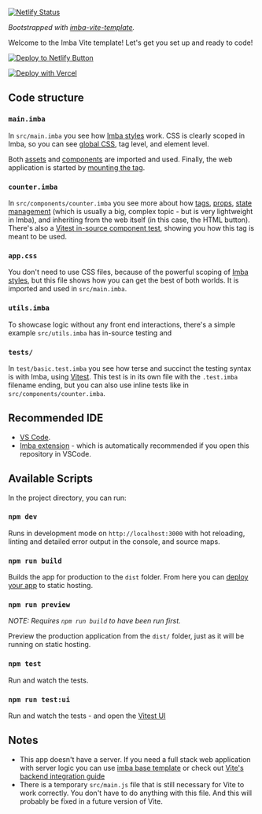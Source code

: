 [![Netlify Status](https://api.netlify.com/api/v1/badges/5aad6d39-168c-482a-9f52-3d8cd9e1c8d1/deploy-status)](https://app.netlify.com/sites/vite-imba/deploys)

_Bootstrapped with [imba-vite-template](https://github.com/imba/imba-vite-template)._

Welcome to the Imba Vite template! Let's get you set up and ready to code!

[![Deploy to Netlify Button](https://www.netlify.com/img/deploy/button.svg)](https://app.netlify.com/start/deploy?repository=https://github.com/imba/imba-vite-template)

[![Deploy with Vercel](https://vercel.com/button)](https://vercel.com/new/clone?repository-url=https%3A%2F%2Fgithub.com%2Fimba%2Fimba-vite-template)


## Code structure

### `main.imba`

In `src/main.imba` you see how [Imba styles](https://imba.io/docs/css) work. CSS is clearly scoped in Imba, so you can see [global CSS](https://imba.io/docs/css/syntax#selectors-global-selectors), tag level, and element level.

Both [assets](https://imba.io/docs/assets) and [components](https://imba.io/docs/components/) are imported and used. Finally, the web application is started by [mounting the tag](https://imba.io/docs/tags/mounting).

### `counter.imba`

In `src/components/counter.imba` you see more about how [tags](https://imba.io/docs/tags), [props](https://imba.io/docs/tags#setting-properties), [state management](https://imba.io/docs/state-management) (which is usually a big, complex topic - but is very lightweight in Imba), and inheriting from the web itself (in this case, the HTML button). There's also a [Vitest in-source component test](https://vitest.dev/guide/in-source.html), showing you how this tag is meant to be used.

### `app.css`

You don't need to use CSS files, because of the powerful scoping of [Imba styles](https://imba.io/docs/css), but this file shows how you can get the best of both worlds. It is imported and used in `src/main.imba`.

### `utils.imba`

To showcase logic without any front end interactions, there's a simple example `src/utils.imba` has in-source testing and 

### `tests/`

In `test/basic.test.imba` you see how terse and succinct the testing syntax is with Imba, using [Vitest](https://vitest.dev/). This test is in its own file with the `.test.imba` filename ending, but you can also use inline tests like in `src/components/counter.imba`.

## Recommended IDE

- [VS Code](https://code.visualstudio.com/).
- [Imba extension](https://marketplace.visualstudio.com/items?itemName=scrimba.vsimba) - which is automatically recommended if you open this repository in VSCode.

## Available Scripts

In the project directory, you can run:

### `npm dev`

Runs in development mode on `http://localhost:3000` with hot reloading, linting and detailed error output in the console, and source maps.

### `npm run build`

Builds the app for production to the `dist` folder. From here you can [deploy your app](https://imba.io/guides/deployment) to static hosting.

### `npm run preview`

_NOTE: Requires `npm run build` to have been run first._

Preview the production application from the `dist/` folder, just as it will be running on static hosting.

### `npm test`

Run and watch the tests.

### `npm run test:ui`

Run and watch the tests - and open the [Vitest UI](https://vitest.dev/guide/ui.html)

## Notes
- This app doesn't have a server. If you need a full stack web application with server logic you can use [imba base template](https://github.com/imba/imba-base-template) or check out [Vite's backend integration guide](https://vitejs.dev/guide/backend-integration.html)
- There is a temporary `src/main.js` file that is still necessary for Vite to work correctly. You don't have to do anything with this file. And this will probably be fixed in a future version of Vite.